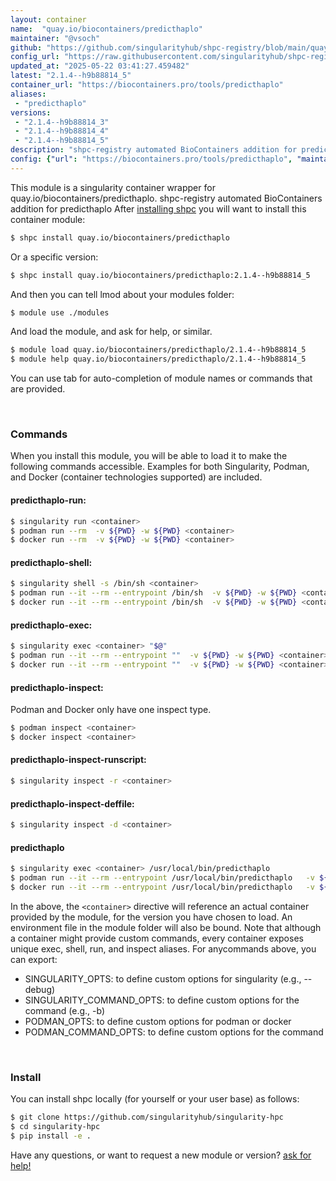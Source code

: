 ```yaml
---
layout: container
name:  "quay.io/biocontainers/predicthaplo"
maintainer: "@vsoch"
github: "https://github.com/singularityhub/shpc-registry/blob/main/quay.io/biocontainers/predicthaplo/container.yaml"
config_url: "https://raw.githubusercontent.com/singularityhub/shpc-registry/main/quay.io/biocontainers/predicthaplo/container.yaml"
updated_at: "2025-05-22 03:41:27.459482"
latest: "2.1.4--h9b88814_5"
container_url: "https://biocontainers.pro/tools/predicthaplo"
aliases:
 - "predicthaplo"
versions:
 - "2.1.4--h9b88814_3"
 - "2.1.4--h9b88814_4"
 - "2.1.4--h9b88814_5"
description: "shpc-registry automated BioContainers addition for predicthaplo"
config: {"url": "https://biocontainers.pro/tools/predicthaplo", "maintainer": "@vsoch", "description": "shpc-registry automated BioContainers addition for predicthaplo", "latest": {"2.1.4--h9b88814_5": "sha256:5a9889594b9274038d5cc759389aa77eeb18ee8ff9d0f9277b71cfd4ee7abb9f"}, "tags": {"2.1.4--h9b88814_3": "sha256:89587c8e93a7f2c0035787d80ae508f83c8b77215a1f34f515502a038a69e8e7", "2.1.4--h9b88814_4": "sha256:8790ff4b7a48bb6ec9400abef6fee0ad686b9c1223ffbcfa308050d42bc2b20d", "2.1.4--h9b88814_5": "sha256:5a9889594b9274038d5cc759389aa77eeb18ee8ff9d0f9277b71cfd4ee7abb9f"}, "docker": "quay.io/biocontainers/predicthaplo", "aliases": {"predicthaplo": "/usr/local/bin/predicthaplo"}}
---
```


This module is a singularity container wrapper for quay.io/biocontainers/predicthaplo.
shpc-registry automated BioContainers addition for predicthaplo
After [installing shpc](#install) you will want to install this container module:


```bash
$ shpc install quay.io/biocontainers/predicthaplo
```

Or a specific version:

```bash
$ shpc install quay.io/biocontainers/predicthaplo:2.1.4--h9b88814_5
```

And then you can tell lmod about your modules folder:

```bash
$ module use ./modules
```

And load the module, and ask for help, or similar.

```bash
$ module load quay.io/biocontainers/predicthaplo/2.1.4--h9b88814_5
$ module help quay.io/biocontainers/predicthaplo/2.1.4--h9b88814_5
```

You can use tab for auto-completion of module names or commands that are provided.

<br>

### Commands

When you install this module, you will be able to load it to make the following commands accessible.
Examples for both Singularity, Podman, and Docker (container technologies supported) are included.

#### predicthaplo-run:

```bash
$ singularity run <container>
$ podman run --rm  -v ${PWD} -w ${PWD} <container>
$ docker run --rm  -v ${PWD} -w ${PWD} <container>
```

#### predicthaplo-shell:

```bash
$ singularity shell -s /bin/sh <container>
$ podman run --it --rm --entrypoint /bin/sh  -v ${PWD} -w ${PWD} <container>
$ docker run --it --rm --entrypoint /bin/sh  -v ${PWD} -w ${PWD} <container>
```

#### predicthaplo-exec:

```bash
$ singularity exec <container> "$@"
$ podman run --it --rm --entrypoint ""  -v ${PWD} -w ${PWD} <container> "$@"
$ docker run --it --rm --entrypoint ""  -v ${PWD} -w ${PWD} <container> "$@"
```

#### predicthaplo-inspect:

Podman and Docker only have one inspect type.

```bash
$ podman inspect <container>
$ docker inspect <container>
```

#### predicthaplo-inspect-runscript:

```bash
$ singularity inspect -r <container>
```

#### predicthaplo-inspect-deffile:

```bash
$ singularity inspect -d <container>
```


#### predicthaplo

```bash
$ singularity exec <container> /usr/local/bin/predicthaplo
$ podman run --it --rm --entrypoint /usr/local/bin/predicthaplo   -v ${PWD} -w ${PWD} <container> -c " $@"
$ docker run --it --rm --entrypoint /usr/local/bin/predicthaplo   -v ${PWD} -w ${PWD} <container> -c " $@"
```



In the above, the `<container>` directive will reference an actual container provided
by the module, for the version you have chosen to load. An environment file in the
module folder will also be bound. Note that although a container
might provide custom commands, every container exposes unique exec, shell, run, and
inspect aliases. For anycommands above, you can export:

 - SINGULARITY_OPTS: to define custom options for singularity (e.g., --debug)
 - SINGULARITY_COMMAND_OPTS: to define custom options for the command (e.g., -b)
 - PODMAN_OPTS: to define custom options for podman or docker
 - PODMAN_COMMAND_OPTS: to define custom options for the command

<br>

### Install

You can install shpc locally (for yourself or your user base) as follows:

```bash
$ git clone https://github.com/singularityhub/singularity-hpc
$ cd singularity-hpc
$ pip install -e .
```

Have any questions, or want to request a new module or version? [ask for help!](https://github.com/singularityhub/singularity-hpc/issues)